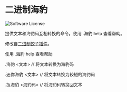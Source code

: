 # 二进制海豹

![Software License](https://img.shields.io/badge/license-MIT-brightgreen.svg?style=flat-square)

提供文本和海豹码互相转换的命令，使用 .海豹 help 查看帮助。

修改自[二进制饺子插件](https://github.com/JustAnotherID/just-another-seal-mod-repo/tree/master/js/jiaozi)。

使用 .海豹 help 查看帮助

.海豹 <文本> // 将文本转换为海豹码

.迷你海豹 <文本> // 将文本转换为较短的海豹码

.捉海豹 <海豹码> // 将海豹码转换回文本